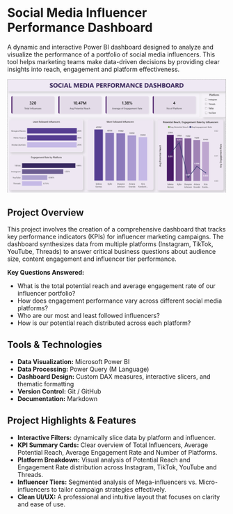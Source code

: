 # Social Media Influencer Performance Dashboard

A dynamic and interactive Power BI dashboard designed to analyze and visualize the performance of a portfolio of social media influencers. This tool helps marketing teams make data-driven decisions by providing clear insights into reach, engagement and platform effectiveness.

![Dashboard Preview](images/image-preview.png) 

## Project Overview

This project involves the creation of a comprehensive dashboard that tracks key performance indicators (KPIs) for influencer marketing campaigns. The dashboard synthesizes data from multiple platforms (Instagram, TikTok, YouTube, Threads) to answer critical business questions about audience size, content engagement and influencer tier performance.

**Key Questions Answered:**
- What is the total potential reach and average engagement rate of our influencer portfolio?
- How does engagement performance vary across different social media platforms?
- Who are our most and least followed influencers?
- How is our potential reach distributed across each platform?

## Tools & Technologies

- **Data Visualization:** Microsoft Power BI
- **Data Processing:** Power Query (M Language)
- **Dashboard Design:** Custom DAX measures, interactive slicers, and thematic formatting
- **Version Control:** Git / GitHub
- **Documentation:** Markdown

## Project Highlights & Features

- **Interactive Filters:** dynamically slice data by platform and influencer.
- **KPI Summary Cards:** Clear overview of Total Influencers, Average Potential Reach, Average Engagement Rate and Number of Platforms.
- **Platform Breakdown:** Visual analysis of Potential Reach and Engagement Rate distribution across Instagram, TikTok, YouTube and Threads.
- **Influencer Tiers:** Segmented analysis of Mega-influencers vs. Micro-influencers to tailor campaign strategies effectively.
- **Clean UI/UX:** A professional and intuitive layout that focuses on clarity and ease of use.


